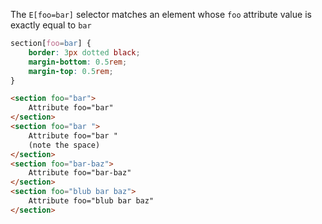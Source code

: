 The `E[foo=bar]` selector matches an element whose `foo` attribute value is exactly equal to `bar`


```css
section[foo=bar] {
	border: 3px dotted black;
	margin-bottom: 0.5rem;
	margin-top: 0.5rem;
}
```

```html
<section foo="bar">
	Attribute foo="bar"
</section>
<section foo="bar ">
	Attribute foo="bar "
	(note the space)
</section>
<section foo="bar-baz">
	Attribute foo="bar-baz"
</section>
<section foo="blub bar baz">
	Attribute foo="blub bar baz"
</section>
```
